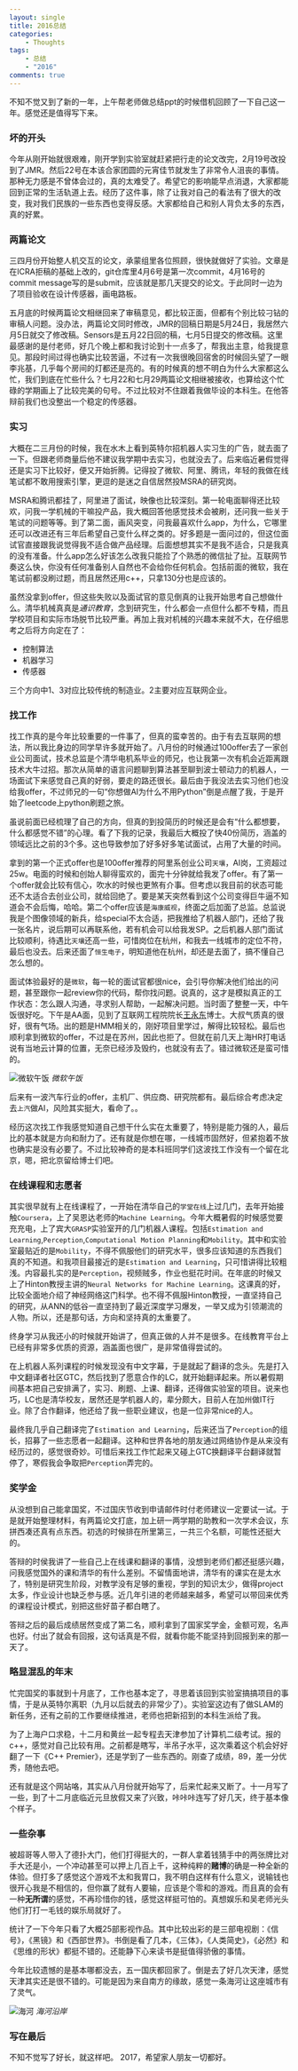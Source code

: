 ```yaml
---
layout: single
title: 2016总结
categories: 
    - Thoughts 
tags: 
    - 总结
    - "2016"
comments: true
---
```


不知不觉又到了新的一年，上午帮老师做总结ppt的时候借机回顾了一下自己这一年。感觉还是值得写下来。

### 坏的开头
今年从刚开始就很艰难，刚开学到实验室就赶紧把行走的论文改完，2月19号改投到了JMR。然后22号在本该合家团圆的元宵佳节就发生了非常令人沮丧的事情。那种无力感是不曾体会过的，真的太难受了。希望它的影响能早点消退，大家都能回到正常的生活轨道上去。经历了这件事，除了让我对自己的看法有了很大的改变，我对我们民族的一些东西也变得反感。大家都给自己和别人背负太多的东西，真的好累。

### 两篇论文
三四月份开始整人机交互的论文，承蒙组里各位照顾，很快就做好了实验。文章是在ICRA拒稿的基础上改的，git仓库里4月6号是第一次commit，4月16号的commit message写的是submit，应该就是那几天提交的论文。于此同时一边为了项目验收在设计传感器，画电路板。

五月底的时候两篇论文相继回来了审稿意见，都比较正面，但都有个别比较刁钻的审稿人问题。没办法，两篇论文同时修改，JMR的回稿日期是5月24日，我居然六月5日就交了修改稿。Sensors是五月22日回的稿，七月5日提交的修改稿。这里最感谢的是付老师，好几个晚上都和我讨论到十一点多了，帮我出主意，给我提意见。那段时间过得也确实比较苦逼，不过有一次我很晚回宿舍的时候回头望了一眼李兆基，几乎每个房间的灯都还是亮的。有的时候真的想不明白为什么大家都这么忙，我们到底在忙些什么？七月22和七月29两篇论文相继被接收，也算给这个忙碌的学期画上了比较完美的句号。不过比较对不住跟着我做毕设的本科生。在他答辩前我们也没整出一个稳定的传感器。

### 实习
大概在二三月份的时候，我在水木上看到英特尔招机器人实习生的广告，就去面了一下。但跟老师商量后他不建议我学期中去实习，也就没去了。后来临近暑假觉得还是实习下比较好，便又开始折腾。记得投了微软、阿里、腾讯，年轻的我做在线笔试都不敢用搜索引擎，更逗的是迷之自信居然投MSRA的研究岗。

MSRA和腾讯都挂了，阿里进了面试，映像也比较深刻。第一轮电面聊得还比较欢，问我一学机械的干嘛投产品，我大概回答他感觉技术会被刷，还问我一些关于笔试的问题等等。到了第二面，画风突变，问我最喜欢什么app，为什么，它哪里还可以改进还有三年后希望自己变什么样之类的。好多题是一面问过的，但这位面试官直接跟我说觉得我不适合做产品经理。后面想想其实不是我不适合，只是我真的没有准备。什么app怎么好该怎么改我只能捡了个熟悉的微信扯了扯。互联网节奏这么快，你没有任何准备别人自然也不会给你任何机会。包括前面的微软，我在笔试前都没刷过题，而且居然还用c++，只拿130分也是应该的。

虽然没拿到offer，但这些失败以及面试官的意见倒真的让我开始思考自己想做什么。清华机械真真是*通识教育*，念到研究生，什么都会一点但什么都不专精，而且学校项目和实际市场脱节比较严重。再加上我对机械的兴趣本来就不大，在仔细思考之后将方向定在了：

- 控制算法
- 机器学习
- 传感器

三个方向中1、3对应比较传统的制造业。2主要对应互联网企业。

### 找工作
找工作真的是今年比较重要的一件事了，但真的蛮幸苦的。由于有去互联网的想法，所以我比身边的同学早许多就开始了。八月份的时候通过100offer去了一家创业公司面试，技术总监是个清华电机系毕业的师兄，也让我第一次有机会近距离跟技术大牛过招。那次从简单的语言问题聊到算法甚至聊到波士顿动力的机器人，一场面试下来感觉自己真的好弱，要走的路还很长。最后由于我没法去实习他们也没给我offer，不过师兄的一句“你想做AI为什么不用Python”倒是点醒了我，于是开始了leetcode上python刷题之旅。

虽说前面已经梳理了自己的方向，但真的到投简历的时候还是会有“什么都想要，什么都感觉不错”的心理。看了下我的记录，我最后大概投了快40份简历，涵盖的领域远比之前的3个多。这也导致参加了好多好多笔试面试，占用了大量的时间。

拿到的第一个正式offer也是100offer推荐的阿里系创业公司``天壤``，AI岗，工资超过25w。电面的时候和创始人聊得蛮欢的，面完十分钟就给我发了offer。有了第一个offer就会比较有信心，吹水的时候也更煞有介事。但考虑以我目前的状态可能还不太适合去创业公司，就给回绝了。要是某天突然看到这个公司变得巨牛逼不知道会不会后悔，哈哈。第二个offer应该是``海康威视``，终面之后加面了总监。总监说我是个图像领域的新兵，给special不太合适，把我推给了机器人部门，还给了我一张名片，说后期可以再联系他，若有机会可以给我发SP。之后机器人部门面试比较顺利，待遇比``天壤``还高一些，可惜岗位在杭州，和我去一线城市的定位不符，最后也没去。后来还面了``恒生电子``，明知道他在杭州，却还是去面了，搞不懂自己怎么想的。

面试体验最好的是``微软``，每一轮的面试官都很nice，会引导你解决他们给出的问题，甚至跟你一起review你的代码，帮你找问题。说真的，这才是模拟真正的工作状态：怎么跟人沟通，寻求别人帮助，一起解决问题。当时面了整整一天，中午饭很好吃。下午是AA面，见到了互联网工程院院长[王永东](http://baike.baidu.com/link?url=OOtcB4LFeTaL7jzdwiZEA-peU0pB3j8J5aFwhO9C9RAxVv_a-Qnjey5912HF___VUl23l5QfKds27iCEywZbXXzTnc2HfHK_vIpdpVl8fz-2umnvNP4MJl72tDjOsszd)博士。大叔气质真的很好，很有气场。出的题是HMM相关的，刚好项目里学过，解得比较轻松。最后也顺利拿到微软的offer，不过是在苏州，因此也拒了。但就在前几天上海HR打电话说有当地云计算的位置，无奈已经涉及毁约，也就没有去了。错过微软还是蛮可惜的。

![微软午饭](http://wuyhthu.oss-cn-beijing.aliyuncs.com/postIMGS/2016%E6%80%BB%E7%BB%93/lunch.jpg)
*微软午饭*

后来有一波汽车行业的offer，主机厂、供应商、研究院都有。最后综合考虑决定去``上汽``做AI，风险其实挺大，看命了。。

经历这次找工作我感觉知道自己想干什么实在太重要了，特别是能力强的人，最后比的基本就是方向和耐力了。还有就是你想在哪，一线城市固然好，但紧抱着不放也确实是没有必要了。不过比较神奇的是本科班同学们这波找工作没有一个留在北京，嗯，把北京留给博士们吧。

### 在线课程和志愿者
其实很早就有上在线课程了，一开始在清华自己的``学堂在线``上过几门，去年开始接触``Coursera``，上了吴恩达老师的``Machine Learning``。今年大概暑假的时候感觉要充充电，上了宾大``GRASP``实验室开的几门机器人课程。包括``Estimation and Learning``,``Perception``,``Computational Motion Planning``和``Mobility``。其中和实验室最贴近的是``Mobility``，不得不佩服他们的研究水平，很多应该知道的东西我们真的不知道。和我项目最接近的是``Estimation and Learning``，只可惜讲得比较粗浅。内容最扎实的是``Perception``，视频贼多，作业也挺花时间。在年底的时候又上了Hinton教授主讲的``Neural Networks for Machine Learning``。这课真的好，比较全面地介绍了神经网络这门科学。也不得不佩服Hinton教授，一直坚持自己的研究，从ANN的低谷一直坚持到了最近深度学习爆发，一举又成为引领潮流的人物。所以，还是那句话，方向和坚持真的太重要了。

终身学习从我还小的时候就开始讲了，但真正做的人并不是很多。在线教育平台上已经有非常多优质的资源，涵盖面也很广，是非常值得尝试的。

在上机器人系列课程的时候发现没有中文字幕，于是就起了翻译的念头。先是打入中文翻译者社区GTC，然后找到了愿意合作的LC，就开始翻译起来。所以暑假期间基本把自己安排满了，实习、刷题、上课、翻译，还得做实验室的项目。说来也巧，LC也是清华校友，居然还是学机器人的，辈分颇大，目前人在加州做IT行业。除了合作翻译，他还给了我一些职业建议，也是一位非常nice的人。

最终我几乎自己翻译完了``Estimation and Learning``，后来还当了``Perception``的组长，招募了一些志愿者一起翻译。这种和世界各地的朋友通过网络协作是从来没有经历过的，感觉很奇妙。可惜后来找工作忙起来又碰上GTC换翻译平台翻译就暂停了，寒假我会争取把``Perception``弄完的。

### 奖学金
从没想到自己能拿国奖，不过国庆节收到申请邮件时付老师建议一定要试一试。于是就开始整理材料，有两篇论文打底，加上研一两学期的助教和一次学术会议，东拼西凑还真有点东西。初选的时候排在所里第三，一共三个名额，可能性还挺大的。

答辩的时侯我讲了一些自己上在线课和翻译的事情，没想到老师们都还挺感兴趣，问我感觉国外的课和清华的有什么差别。不留情面地讲，清华有的课实在是太水了，特别是研究生阶段，对教学没有足够的重视，学到的知识太少，做得project太多，作业设计也缺乏参与感。近几年引进的老师越来越多，希望可以带回来优秀的课程设计模式，别把这些好苗子都白瞎了。

答辩之后的最后成绩居然变成了第二名，顺利拿到了国家奖学金，金额可观，名声也好。付出了就会有回报，这句话真是不假，就看你能不能坚持到回报到来的那一天了。

### 略显混乱的年末
忙完国奖的事就到十月底了，工作也基本定了，寻思着该回到实验室搞搞项目的事情，于是从英特尔离职（九月以后就去的非常少了）。实验室这边有了做SLAM的新任务，还有之前的工作要继续推进，老师也把新招到的本科生派给了我。

为了上海户口求稳，十二月和黄丝一起专程去天津参加了计算机二级考试。报的c++，感觉对自己比较有用。之前都是瞎写，半吊子水平，这次乘着这个机会好好翻了一下《C++ Premier》，还是学到了一些东西的。刚查了成绩，89，差一分优秀，随他去吧。

还有就是这个网站咯，其实从八月份就开始写了，后来忙起来又断了。十一月写了一些，到了十二月底临近元旦放假又来了兴致，咔咔咔连写了好几天，终于基本像个样子。

### 一些杂事
被超哥等人带入了德扑大门，他们打得挺大的，一群人拿着钱猜手中的两张牌比对手大还是小，一个冲动甚至可以押上几百上千，这种纯粹的**赌博**的确是一种全新的体验。但打多了感觉这个游戏不太和我胃口，我不明白这样有什么意义，说输钱也很开心我是不相信的，但你赢了就有人要输，应该是个零和的游戏。而且真的会有一种**无所谓**的感觉，不再珍惜你的钱，感觉这样挺可怕的。真想娱乐和吴老师光头他们打打一毛钱的娱乐局就好了。

统计了一下今年只看了大概25部影视作品。其中比较出彩的是三部电视剧：《信号》，《黑镜》和《西部世界》。书倒是看了几本，《三体》，《人类简史》，《必然》和《思维的形状》都挺不错的。还能静下心来读书是挺值得骄傲的事情。

今年比较遗憾的是基本哪都没去，五一国庆都回家了。倒是去了好几次天津，感觉天津其实还是很不错的。可能是因为来自南方的缘故，感觉一条海河让这座城市有了灵气。

![海河](http://wuyhthu.oss-cn-beijing.aliyuncs.com/postIMGS/2016%E6%80%BB%E7%BB%93/%E6%B5%B7%E6%B2%B3.jpg)
*海河沿岸*

### 写在最后
不知不觉写了好长，就这样吧。
2017，希望家人朋友一切都好。